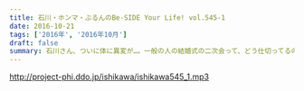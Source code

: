 ```yaml
---
title: 石川・ホンマ・ぶるんのBe-SIDE Your Life! vol.545-1
date: 2016-10-21
tags: ['2016年', '2016年10月']
draft: false
summary: 石川さん、ついに体に異変が…。一般の人の結婚式の二次会って、どう仕切ってるの？SAITO
---
```


http://project-phi.ddo.jp/ishikawa/ishikawa545_1.mp3
